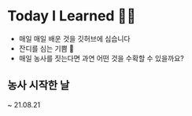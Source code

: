 # Today I Learned 🧑‍🌾
- 매일 매일 배운 것을 깃허브에 심습니다
- 잔디를 심는 기쁨 🌱
- 매일 농사를 짓는다면 과연 어떤 것을 수확할 수 있을까요?
## 농사 시작한 날
~ 21.08.21


